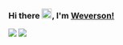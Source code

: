### Hi there <img src="https://raw.githubusercontent.com/kaueMarques/kaueMarques/master/hi.gif" width="20px">, I'm [Weverson!](https://www.youtube.com/watch?v=dQw4w9WgXcQ)

<div>  
  <a href="https://www.linkedin.com/in/weversonneri" target="_blank"><img src="https://img.shields.io/badge/-LinkedIn-%230077B5?style=for-the-badge&logo=linkedin&logoColor=white" target="_blank"></a> 
 <a href = "mailto:weversonneri@outlook.com"><img src="https://img.shields.io/badge/Email-%23333?style=for-the-badge&logo=microsoftoutlook&logoColor=white" target="_blank"> </a>
</div>

<!--
**weversonneri/weversonneri** is a ✨ _special_ ✨ repository because its `README.md` (this file) appears on your GitHub profile.

Here are some ideas to get you started:

- 🔭 I’m currently working on ...
- 🌱 I’m currently learning ...
- 👯 I’m looking to collaborate on ...
- 🤔 I’m looking for help with ...
- 💬 Ask me about ...
- 📫 How to reach me: ...
- 😄 Pronouns: ...
- ⚡ Fun fact: ...
-->
